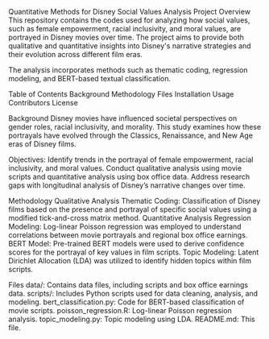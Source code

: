 Quantitative Methods for Disney Social Values Analysis
Project Overview
This repository contains the codes used for analyzing how social values, such as female empowerment, racial inclusivity, and moral values, are portrayed in Disney movies over time. The project aims to provide both qualitative and quantitative insights into Disney's narrative strategies and their evolution across different film eras.

The analysis incorporates methods such as thematic coding, regression modeling, and BERT-based textual classification.

Table of Contents
Background
Methodology
Files
Installation
Usage
Contributors
License

Background
Disney movies have influenced societal perspectives on gender roles, racial inclusivity, and morality. This study examines how these portrayals have evolved through the Classics, Renaissance, and New Age eras of Disney films.

Objectives:
Identify trends in the portrayal of female empowerment, racial inclusivity, and moral values.
Conduct qualitative analysis using movie scripts and quantitative analysis using box office data.
Address research gaps with longitudinal analysis of Disney’s narrative changes over time.

Methodology
Qualitative Analysis
Thematic Coding: Classification of Disney films based on the presence and portrayal of specific social values using a modified tick-and-cross matrix method.
Quantitative Analysis
Regression Modeling: Log-linear Poisson regression was employed to understand correlations between movie portrayals and regional box office earnings.
BERT Model: Pre-trained BERT models were used to derive confidence scores for the portrayal of key values in film scripts.
Topic Modeling: Latent Dirichlet Allocation (LDA) was utilized to identify hidden topics within film scripts.

Files
data/: Contains data files, including scripts and box office earnings data.
scripts/: Includes Python scripts used for data cleaning, analysis, and modeling.
bert_classification.py: Code for BERT-based classification of movie scripts.
poisson_regression.R: Log-linear Poisson regression analysis.
topic_modeling.py: Topic modeling using LDA.
README.md: This file.

